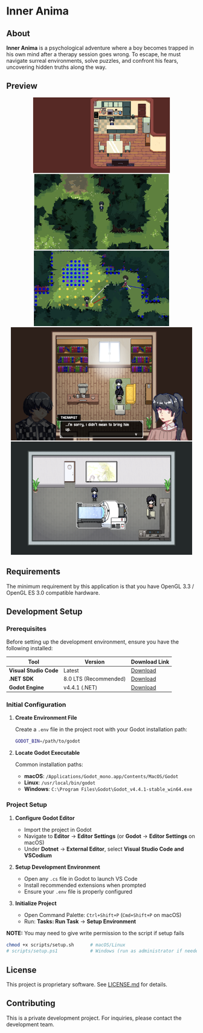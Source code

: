 # Inner Anima

## About

**Inner Anima** is a psychological adventure where a boy becomes trapped in his own mind after a therapy session goes wrong. To escape, he must navigate surreal environments, solve puzzles, and confront his fears, uncovering hidden truths along the way.

## Preview

<div align="center">
 <img src="preview3.png" alt="Preview 3" height="200"/>
 <img src="preview1.png" alt="Preview 1" height="200"/>
 <img src="preview2.png" alt="Preview 2" height="200"/>
</div>

<div align="center">
 <img src="preview4.png" alt="Preview 4" height="300"/>
 <img src="preview5.png" alt="Preview 5" height="300"/>
</div>

## Requirements

The minimum requirement by this application is that you have OpenGL 3.3 / OpenGL ES 3.0 compatible hardware.

## Development Setup

### Prerequisites

Before setting up the development environment, ensure you have the following installed:

| Tool                   | Version               | Download Link                                                      |
| ---------------------- | --------------------- | ------------------------------------------------------------------ |
| **Visual Studio Code** | Latest                | [Download](https://code.visualstudio.com/Download)                 |
| **.NET SDK**           | 8.0 LTS (Recommended) | [Download](https://dotnet.microsoft.com/en-us/download)            |
| **Godot Engine**       | v4.4.1 (.NET)         | [Download](https://godotengine.org/download/archive/4.4.1-stable/) |

### Initial Configuration

1. **Create Environment File**

   Create a `.env` file in the project root with your Godot installation path:

   ```bash
   GODOT_BIN=/path/to/godot
   ```

2. **Locate Godot Executable**

   Common installation paths:

   - **macOS**: `/Applications/Godot_mono.app/Contents/MacOS/Godot`
   - **Linux**: `/usr/local/bin/godot`
   - **Windows**: `C:\Program Files\Godot\Godot_v4.4.1-stable_win64.exe`

### Project Setup

1. **Configure Godot Editor**

   - Import the project in Godot
   - Navigate to **Editor** → **Editor Settings** (or **Godot** → **Editor Settings** on macOS)
   - Under **Dotnet** → **External Editor**, select **Visual Studio Code and VSCodium**

2. **Setup Development Environment**

   - Open any `.cs` file in Godot to launch VS Code
   - Install recommended extensions when prompted
   - Ensure your `.env` file is properly configured

3. **Initialize Project**
   - Open Command Palette: `Ctrl+Shift+P` (`Cmd+Shift+P` on macOS)
   - Run: **Tasks: Run Task** → **Setup Environment**

**NOTE:** You may need to give write permission to the script if setup fails

```bash
chmod +x scripts/setup.sh      # macOS/Linux
# scripts/setup.ps1            # Windows (run as administrator if needed)
```

## License

This project is proprietary software. See [LICENSE.md](LICENSE.md) for details.

## Contributing

This is a private development project. For inquiries, please contact the development team.
